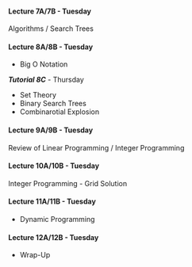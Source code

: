 
#### Lecture 7A/7B  - Tuesday 
Algorithms / Search Trees

#### Lecture 8A/8B - Tuesday 
- Big O Notation

***Tutorial 8C*** - Thursday  
- Set Theory
- Binary Search Trees
- Combinarotial Explosion

#### Lecture 9A/9B - Tuesday
Review of Linear Programming / Integer Programming

#### Lecture 10A/10B - Tuesday
Integer Programming - Grid Solution

#### Lecture 11A/11B - Tuesday
- Dynamic Programming

#### Lecture 12A/12B - Tuesday
- Wrap-Up



